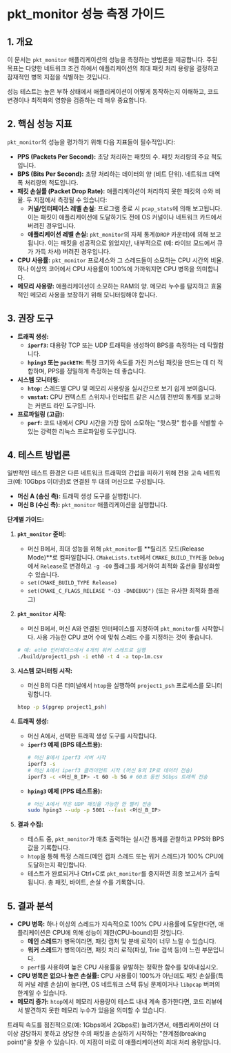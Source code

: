 # pkt_monitor 성능 측정 가이드

## 1. 개요

이 문서는 `pkt_monitor` 애플리케이션의 성능을 측정하는 방법론을 제공합니다. 주된 목표는 다양한 네트워크 조건 하에서 애플리케이션의 최대 패킷 처리 용량을 결정하고 잠재적인 병목 지점을 식별하는 것입니다.

성능 테스트는 높은 부하 상태에서 애플리케이션이 어떻게 동작하는지 이해하고, 코드 변경이나 최적화의 영향을 검증하는 데 매우 중요합니다.

## 2. 핵심 성능 지표

`pkt_monitor`의 성능을 평가하기 위해 다음 지표들이 필수적입니다:

*   **PPS (Packets Per Second):** 초당 처리하는 패킷의 수. 패킷 처리량의 주요 척도입니다.
*   **BPS (Bits Per Second):** 초당 처리하는 데이터의 양 (비트 단위). 네트워크 대역폭 처리량의 척도입니다.
*   **패킷 손실률 (Packet Drop Rate):** 애플리케이션이 처리하지 못한 패킷의 수와 비율. 두 지점에서 측정될 수 있습니다:
    *   **커널/인터페이스 레벨 손실:** 프로그램 종료 시 `pcap_stats`에 의해 보고됩니다. 이는 패킷이 애플리케이션에 도달하기도 전에 OS 커널이나 네트워크 카드에서 버려진 경우입니다.
    *   **애플리케이션 레벨 손실:** `pkt_monitor`의 자체 통계(`DROP` 카운터)에 의해 보고됩니다. 이는 패킷을 성공적으로 읽었지만, 내부적으로 (예: 라이브 모드에서 큐가 가득 차서) 버려진 경우입니다.
*   **CPU 사용률:** `pkt_monitor` 프로세스와 그 스레드들이 소모하는 CPU 시간의 비율. 하나 이상의 코어에서 CPU 사용률이 100%에 가까워지면 CPU 병목을 의미합니다.
*   **메모리 사용량:** 애플리케이션이 소모하는 RAM의 양. 메모리 누수를 탐지하고 효율적인 메모리 사용을 보장하기 위해 모니터링해야 합니다.

## 3. 권장 도구

*   **트래픽 생성:**
    *   **`iperf3`:** 대용량 TCP 또는 UDP 트래픽을 생성하여 BPS를 측정하는 데 탁월합니다.
    *   **`hping3` 또는 `packETH`:** 특정 크기와 속도를 가진 커스텀 패킷을 만드는 데 더 적합하며, PPS를 정밀하게 측정하는 데 좋습니다.
*   **시스템 모니터링:**
    *   **`htop`:** 스레드별 CPU 및 메모리 사용량을 실시간으로 보기 쉽게 보여줍니다.
    *   **`vmstat`:** CPU 컨텍스트 스위치나 인터럽트 같은 시스템 전반의 통계를 보고하는 커맨드 라인 도구입니다.
*   **프로파일링 (고급):**
    *   **`perf`:** 코드 내에서 CPU 시간을 가장 많이 소모하는 "핫스팟" 함수를 식별할 수 있는 강력한 리눅스 프로파일링 도구입니다.

## 4. 테스트 방법론

일반적인 테스트 환경은 다른 네트워크 트래픽의 간섭을 피하기 위해 전용 고속 네트워크(예: 10Gbps 이더넷)로 연결된 두 대의 머신으로 구성됩니다.

*   **머신 A (송신 측):** 트래픽 생성 도구를 실행합니다.
*   **머신 B (수신 측):** `pkt_monitor` 애플리케이션을 실행합니다.

**단계별 가이드:**

1.  **`pkt_monitor` 준비:**
    *   머신 B에서, 최대 성능을 위해 `pkt_monitor`를 **릴리즈 모드(Release Mode)**로 컴파일합니다. `CMakeLists.txt`에서 `CMAKE_BUILD_TYPE`을 `Debug`에서 `Release`로 변경하고 `-g -O0` 플래그를 제거하여 최적화 옵션을 활성화할 수 있습니다.
    *   `set(CMAKE_BUILD_TYPE Release)`
    *   `set(CMAKE_C_FLAGS_RELEASE "-O3 -DNDEBUG")` (또는 유사한 최적화 플래그)

2.  **`pkt_monitor` 시작:**
    *   머신 B에서, 머신 A와 연결된 인터페이스를 지정하여 `pkt_monitor`를 시작합니다. 사용 가능한 CPU 코어 수에 맞춰 스레드 수를 지정하는 것이 좋습니다.
    ```bash
    # 예: eth0 인터페이스에서 4개의 워커 스레드로 실행
    ./build/project1_psh -i eth0 -t 4 -a top-1m.csv
    ```

3.  **시스템 모니터링 시작:**
    *   머신 B의 다른 터미널에서 `htop`을 실행하여 `project1_psh` 프로세스를 모니터링합니다.
    ```bash
    htop -p $(pgrep project1_psh)
    ```

4.  **트래픽 생성:**
    *   머신 A에서, 선택한 트래픽 생성 도구를 시작합니다.
    *   **`iperf3` 예제 (BPS 테스트용):**
        ```bash
        # 머신 B에서 iperf3 서버 시작
        iperf3 -s
        # 머신 A에서 iperf3 클라이언트 시작 (머신 B의 IP로 데이터 전송)
        iperf3 -c <머신_B_IP> -t 60 -b 5G # 60초 동안 5Gbps 트래픽 전송
        ```
    *   **`hping3` 예제 (PPS 테스트용):**
        ```bash
        # 머신 A에서 작은 UDP 패킷을 가능한 한 빨리 전송
        sudo hping3 --udp -p 5001 --fast <머신_B_IP>
        ```

5.  **결과 수집:**
    *   테스트 중, `pkt_monitor`가 매초 출력하는 실시간 통계를 관찰하고 PPS와 BPS 값을 기록합니다.
    *   `htop`을 통해 특정 스레드(메인 캡처 스레드 또는 워커 스레드)가 100% CPU에 도달하는지 확인합니다.
    *   테스트가 완료되거나 Ctrl+C로 `pkt_monitor`를 중지하면 최종 보고서가 출력됩니다. 총 패킷, 바이트, 손실 수를 기록합니다.

## 5. 결과 분석

*   **CPU 병목:** 하나 이상의 스레드가 지속적으로 100% CPU 사용률에 도달한다면, 애플리케이션은 CPU에 의해 성능이 제한(CPU-bound)된 것입니다.
    *   **메인 스레드**가 병목이라면, 패킷 캡처 및 분배 로직이 너무 느릴 수 있습니다.
    *   **워커 스레드**가 병목이라면, 패킷 처리 로직(파싱, Trie 검색 등)이 느린 부분입니다.
    *   `perf`를 사용하여 높은 CPU 사용률을 유발하는 정확한 함수를 찾아내십시오.
*   **CPU 병목은 없으나 높은 손실률:** CPU 사용률이 100%가 아닌데도 패킷 손실률(특히 커널 레벨 손실)이 높다면, OS 네트워크 스택 튜닝 문제이거나 `libpcap` 버퍼의 한계일 수 있습니다.
*   **메모리 증가:** `htop`에서 메모리 사용량이 테스트 내내 계속 증가한다면, 코드 리뷰에서 발견하지 못한 메모리 누수가 있음을 의미할 수 있습니다.

트래픽 속도를 점진적으로(예: 1Gbps에서 2Gbps로) 늘려가면서, 애플리케이션이 더 이상 감당하지 못하고 상당한 수의 패킷을 손실하기 시작하는 "한계점(breaking point)"을 찾을 수 있습니다. 이 지점이 바로 이 애플리케이션의 최대 처리 용량입니다.

